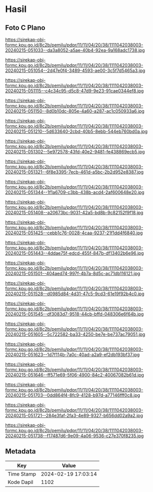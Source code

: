 # Hasil

## Foto C Plano

https://sirekap-obj-formc.kpu.go.id/8c2b/pemilu/pdpr/11/11/04/20/38/1111042038003-20240215-051033--da3a8052-a5ae-40b4-92ea-9a168adc1738.jpg

https://sirekap-obj-formc.kpu.go.id/8c2b/pemilu/pdpr/11/11/04/20/38/1111042038003-20240215-051054--2d47e0f4-3489-4593-ae00-3c5f7d5465a3.jpg

https://sirekap-obj-formc.kpu.go.id/8c2b/pemilu/pdpr/11/11/04/20/38/1111042038003-20240215-051115--c4c34c95-d5c8-47d9-9e23-91cae0344ef8.jpg

https://sirekap-obj-formc.kpu.go.id/8c2b/pemilu/pdpr/11/11/04/20/38/1111042038003-20240215-051150--8d0b10dc-805e-4a60-a287-ac1c050933a6.jpg

https://sirekap-obj-formc.kpu.go.id/8c2b/pemilu/pdpr/11/11/04/20/38/1111042038003-20240215-051210--5d633640-2cbd-40b5-8ebb-544eb760bd0a.jpg

https://sirekap-obj-formc.kpu.go.id/8c2b/pemilu/pdpr/11/11/04/20/38/1111042038003-20240215-051302--5e972578-43fd-40e2-9481-fe438869ecb5.jpg

https://sirekap-obj-formc.kpu.go.id/8c2b/pemilu/pdpr/11/11/04/20/38/1111042038003-20240215-051321--6f8e3395-7ecb-461d-a5bc-2b2d952e8387.jpg

https://sirekap-obj-formc.kpu.go.id/8c2b/pemilu/pdpr/11/11/04/20/38/1111042038003-20240215-051344--1f1a6709-c3bb-438b-acd4-2af600648e20.jpg

https://sirekap-obj-formc.kpu.go.id/8c2b/pemilu/pdpr/11/11/04/20/38/1111042038003-20240215-051408--a20673bc-9031-42a5-bd8b-9c82152f9f18.jpg

https://sirekap-obj-formc.kpu.go.id/8c2b/pemilu/pdpr/11/11/04/20/38/1111042038003-20240215-051425--cebb1c76-0028-4caa-9237-21f1dd4f6840.jpg

https://sirekap-obj-formc.kpu.go.id/8c2b/pemilu/pdpr/11/11/04/20/38/1111042038003-20240215-051443--4ddae75f-edcd-455f-847b-df13402b6e96.jpg

https://sirekap-obj-formc.kpu.go.id/8c2b/pemilu/pdpr/11/11/04/20/38/1111042038003-20240215-051501--404aed74-997f-4b7a-8d5c-ac71db116121.jpg

https://sirekap-obj-formc.kpu.go.id/8c2b/pemilu/pdpr/11/11/04/20/38/1111042038003-20240215-051528--d0985d84-4d31-47c5-9cd3-61e19f92b4c0.jpg

https://sirekap-obj-formc.kpu.go.id/8c2b/pemilu/pdpr/11/11/04/20/38/1111042038003-20240215-051545--df3083d7-9518-44cb-bffd-048306e6f64b.jpg

https://sirekap-obj-formc.kpu.go.id/8c2b/pemilu/pdpr/11/11/04/20/38/1111042038003-20240215-051605--5c722582-ba33-4250-be7e-be737ac79051.jpg

https://sirekap-obj-formc.kpu.go.id/8c2b/pemilu/pdpr/11/11/04/20/38/1111042038003-20240215-051623--1d7f114b-7a0c-40ad-a2a9-ef2db193bf37.jpg

https://sirekap-obj-formc.kpu.go.id/8c2b/pemilu/pdpr/11/11/04/20/38/1111042038003-20240215-051646--ff571e69-5f06-4900-84c2-40067082b61d.jpg

https://sirekap-obj-formc.kpu.go.id/8c2b/pemilu/pdpr/11/11/04/20/38/1111042038003-20240215-051703--0dd864f4-8fc9-4128-b97d-a77146fff0c8.jpg

https://sirekap-obj-formc.kpu.go.id/8c2b/pemilu/pdpr/11/11/04/20/38/1111042038003-20240215-051721--284e3faf-2fa3-4e89-9327-b656dd02a9a2.jpg

https://sirekap-obj-formc.kpu.go.id/8c2b/pemilu/pdpr/11/11/04/20/38/1111042038003-20240215-051738--f17487d6-9e09-4a06-9536-c27e370f8235.jpg


## Metadata

| Key        | Value               |
| ---------- | ------------------- |
| Time Stamp | 2024-02-19 17:03:14 |
| Kode Dapil | 1102                |



